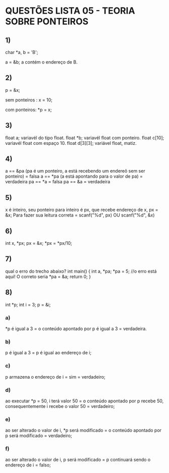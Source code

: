# QUESTÕES LISTA 05 - TEORIA SOBRE PONTEIROS 
## 1) 
char *a, b = 'B';

a = &b; a contém o endereço de B.

## 2)
p = &x;

sem ponteiros : x = 10;

com ponteiros: *p = x;

## 3)
float a; variavél do tipo float.
float *b; variavél float com ponteiro.
float c[10]; variavél float com espaço 10.
float d[3][3]; variável float, matiz.

## 4)
a == &pa (pa é um ponteiro, a está recebendo um endereõ sem ser ponteiro) = falsa
a == *pa (a está apontando para o valor de pa) = verdadeira
pa == *a = falsa
pa == &a = verdadeira

## 5)
x é inteiro, seu ponteiro para inteiro é px, que recebe endereço de x, px = &x;
Para fazer sua leitura correta = scanf("%d", px) OU scanf("%d", &x)

## 6)
int x, *px;
px = &x;
*px = *px/10;

## 7)
qual o erro do trecho abaixo?
 int main()
{
  int a, *pa;
*pa = 5; //o erro está aqui! O correto seria *pa = &a;
return 0;
}

## 8)
int *p;
int i = 3;
p = &i;
### a)
*p é igual a 3 = o conteúdo apontado por p é igual a 3 = verdadeira.
### b)
p é igual a 3 = p é igual ao endereço de i;
### c)
p armazena o endereço de i = sim = verdadeiro;
### d)
ao executar *p = 50, i terá valor 50 = o conteúdo apontado por p recebe 50, consequentemente i recebe o valor 50 = verdadeiro;
### e)
ao ser alterado o valor de i, *p será modificado = o conteúdo apontado por p será modificado = verdadeiro;
### f)
ao ser alterado o valor de i, p será modificado = p continuará sendo o endereço de i = falso;
